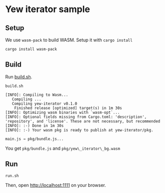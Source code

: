 # Yew iterator sample

## Setup

We use `wasm-pack` to build WASM. Setup it with `cargo install`

```
cargo install wasm-pack
```

## Build

Run [build.sh](build.sh).

```
build.sh

[INFO]: Compiling to Wasm...
   Compiling ...
   Compiling yew-iterator v0.1.0
    Finished release [optimized] target(s) in 1m 30s
[INFO]: Optimizing wasm binaries with `wasm-opt`...
[INFO]: Optional fields missing from Cargo.toml: 'description', 'repository', and 'license'. These are not necessary, but recommended
[INFO]: :-) Done in 1m 30s
[INFO]: :-) Your wasm pkg is ready to publish at yew-iterator/pkg.

main.js → pkg/bundle.js...

```

You get `pkg/bundle.js` and `pkg/yew\_iterator\_bg.wasm`

## Run

```
run.sh
```

Then, open [http://localhost:1111](http://localhost:1111) on your browser.

